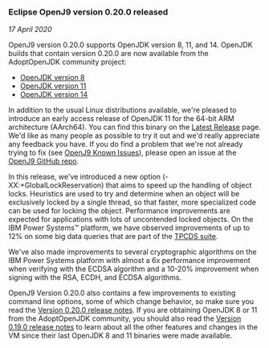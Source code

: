 <!--
Copyright (c) 2017, 2020 IBM Corp. and others

This program and the accompanying materials are made available under
the terms of the Eclipse Public License 2.0 which accompanies this
distribution and is available at https://www.eclipse.org/legal/epl-2.0/
or the Apache License, Version 2.0 which accompanies this distribution and
is available at https://www.apache.org/licenses/LICENSE-2.0.

This Source Code may also be made available under the following
Secondary Licenses when the conditions for such availability set
forth in the Eclipse Public License, v. 2.0 are satisfied: GNU
General Public License, version 2 with the GNU Classpath
Exception [1] and GNU General Public License, version 2 with the
OpenJDK Assembly Exception [2].

[1] https://www.gnu.org/software/classpath/license.html
[2] http://openjdk.java.net/legal/assembly-exception.html

SPDX-License-Identifier: EPL-2.0 OR Apache-2.0 OR GPL-2.0 WITH Classpath-exception-2.0 OR LicenseRef-GPL-2.0 WITH Assembly-exception

The project website pages cannot be redistributed
-->

### Eclipse OpenJ9 version 0.20.0 released 

*17 April 2020*

OpenJ9 version 0.20.0 supports OpenJDK version 8, 11, and 14. OpenJDK builds that contain version 0.20.0 are now available from the AdoptOpenJDK community project:

- [OpenJDK version 8](https://adoptopenjdk.net/releases.html?variant=openjdk8&jvmVariant=openj9)
- [OpenJDK version 11](https://adoptopenjdk.net/releases.html?variant=openjdk11&jvmVariant=openj9)
- [OpenJDK version 14](https://adoptopenjdk.net/releases.html?variant=openjdk14&jvmVariant=openj9)

In addition to the usual Linux distributions available, we're pleased to introduce an early access release of OpenJDK 11 for the 64-bit ARM architecture (AArch64). You can find this binary on the [Latest Release](https://adoptopenjdk.net/releases.html?variant=openjdk11&jvmVariant=openj9) page. We'd like as many people as possible to try it out and we'd really appreciate any feedback you have. If you do find a problem that we're not already trying to fix (see [OpenJ9 Known Issues](https://github.com/eclipse/openj9/blob/master/doc/release-notes/0.20/0.20.md#known-issues)), please open an issue at the [OpenJ9 GitHub repo](https://github.com/eclipse/openj9/issues).

In this release, we've introduced a new option (-XX:+GlobalLockReservation) that aims to speed up the handling of object locks. Heuristics are used to try and determine when an object will be exclusively locked by a single thread, so that faster, more specialized code can be used for locking the object. Performance improvements are expected for applications with lots of uncontended locked objects. On the IBM Power Systems™ platform, we have observed improvements of up to 12% on some big data queries that are part of the [TPCDS suite](https://relational.fit.cvut.cz/dataset/TPCDS).

We've also made improvements to several cryptographic algorithms on the IBM Power Systems platform with almost a 6x performance improvement when verifying with the ECDSA algorithm and a 10-20% improvement when signing with the RSA, ECDH, and ECDSA algorithms.

OpenJ9 Version 0.20.0 also contains a few improvements to existing command line options, some of which change behavior, so make sure you read the [Version 0.20.0 release notes](https://www.eclipse.org/openj9/docs/version0.20/). If you are obtaining OpenJDK 8 or 11 from the AdoptOpenJDK community, you should also read the [Version 0.19.0 release notes](https://www.eclipse.org/openj9/docs/version0.19/) to learn about all the other features and changes in the VM since their last OpenJDK 8 and 11 binaries were made available.